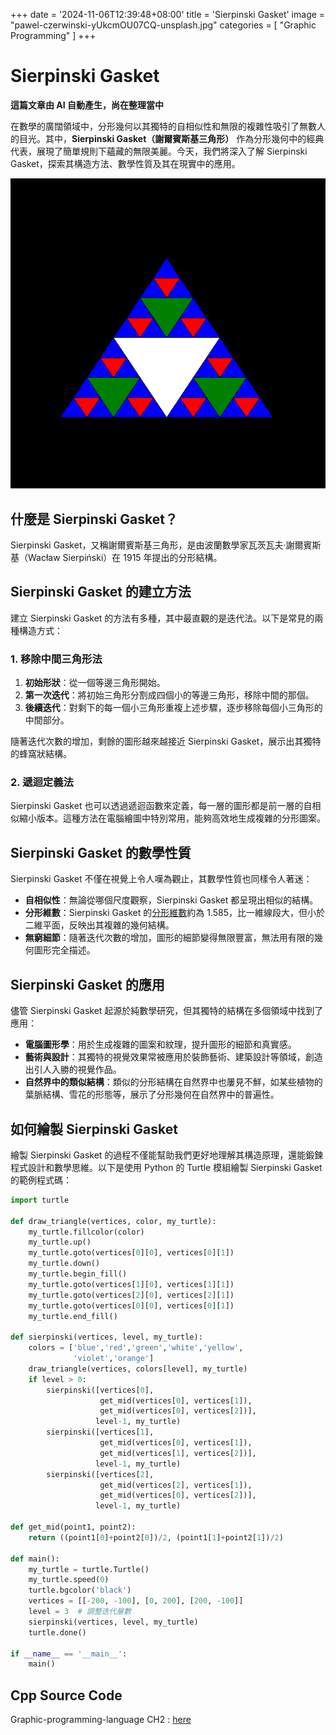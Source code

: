 +++
date = '2024-11-06T12:39:48+08:00'
title = 'Sierpinski Gasket'
image = "pawel-czerwinski-yUkcmOU07CQ-unsplash.jpg"
categories = [
    "Graphic Programming"
]
+++

# Sierpinski Gasket

**這篇文章由 AI 自動產生，尚在整理當中**

在數學的廣闊領域中，分形幾何以其獨特的自相似性和無限的複雜性吸引了無數人的目光。其中，**Sierpinski Gasket（謝爾賓斯基三角形）** 作為分形幾何中的經典代表，展現了簡單規則下蘊藏的無限美麗。今天，我們將深入了解 Sierpinski Gasket，探索其構造方法、數學性質及其在現實中的應用。

![Sierpinski Gasket Triangle](Sierpinski_Gasket.png)

## 什麼是 Sierpinski Gasket？

Sierpinski Gasket，又稱謝爾賓斯基三角形，是由波蘭數學家瓦茨瓦夫·謝爾賓斯基（Wacław Sierpiński）在 1915 年提出的分形結構。

## Sierpinski Gasket 的建立方法

建立 Sierpinski Gasket 的方法有多種，其中最直觀的是迭代法。以下是常見的兩種構造方式：

### 1. 移除中間三角形法

1. **初始形狀**：從一個等邊三角形開始。
2. **第一次迭代**：將初始三角形分割成四個小的等邊三角形，移除中間的那個。
3. **後續迭代**：對剩下的每一個小三角形重複上述步驟，逐步移除每個小三角形的中間部分。

隨著迭代次數的增加，剩餘的圖形越來越接近 Sierpinski Gasket，展示出其獨特的蜂窩狀結構。

### 2. 遞迴定義法

Sierpinski Gasket 也可以透過遞迴函數來定義，每一層的圖形都是前一層的自相似縮小版本。這種方法在電腦繪圖中特別常用，能夠高效地生成複雜的分形圖案。

## Sierpinski Gasket 的數學性質

Sierpinski Gasket 不僅在視覺上令人嘆為觀止，其數學性質也同樣令人著迷：

- **自相似性**：無論從哪個尺度觀察，Sierpinski Gasket 都呈現出相似的結構。
- **分形維數**：Sierpinski Gasket 的[分形維數](https://en.wikipedia.org/wiki/Fractal_dimension)約為 1.585，比一維線段大，但小於二維平面，反映出其複雜的幾何結構。
- **無窮細節**：隨著迭代次數的增加，圖形的細節變得無限豐富，無法用有限的幾何圖形完全描述。

## Sierpinski Gasket 的應用

儘管 Sierpinski Gasket 起源於純數學研究，但其獨特的結構在多個領域中找到了應用：

- **電腦圖形學**：用於生成複雜的圖案和紋理，提升圖形的細節和真實感。
- **藝術與設計**：其獨特的視覺效果常被應用於裝飾藝術、建築設計等領域，創造出引人入勝的視覺作品。
- **自然界中的類似結構**：類似的分形結構在自然界中也屢見不鮮，如某些植物的葉脈結構、雪花的形態等，展示了分形幾何在自然界中的普遍性。

## 如何繪製 Sierpinski Gasket

繪製 Sierpinski Gasket 的過程不僅能幫助我們更好地理解其構造原理，還能鍛鍊程式設計和數學思維。以下是使用 Python 的 Turtle 模組繪製 Sierpinski Gasket 的範例程式碼：

```python
import turtle

def draw_triangle(vertices, color, my_turtle):
    my_turtle.fillcolor(color)
    my_turtle.up()
    my_turtle.goto(vertices[0][0], vertices[0][1])
    my_turtle.down()
    my_turtle.begin_fill()
    my_turtle.goto(vertices[1][0], vertices[1][1])
    my_turtle.goto(vertices[2][0], vertices[2][1])
    my_turtle.goto(vertices[0][0], vertices[0][1])
    my_turtle.end_fill()

def sierpinski(vertices, level, my_turtle):
    colors = ['blue','red','green','white','yellow',
              'violet','orange']
    draw_triangle(vertices, colors[level], my_turtle)
    if level > 0:
        sierpinski([vertices[0],
                    get_mid(vertices[0], vertices[1]),
                    get_mid(vertices[0], vertices[2])],
                   level-1, my_turtle)
        sierpinski([vertices[1],
                    get_mid(vertices[0], vertices[1]),
                    get_mid(vertices[1], vertices[2])],
                   level-1, my_turtle)
        sierpinski([vertices[2],
                    get_mid(vertices[2], vertices[1]),
                    get_mid(vertices[0], vertices[2])],
                   level-1, my_turtle)

def get_mid(point1, point2):
    return ((point1[0]+point2[0])/2, (point1[1]+point2[1])/2)

def main():
    my_turtle = turtle.Turtle()
    my_turtle.speed(0)
    turtle.bgcolor('black')
    vertices = [[-200, -100], [0, 200], [200, -100]]
    level = 3  # 調整迭代層數
    sierpinski(vertices, level, my_turtle)
    turtle.done()

if __name__ == '__main__':
    main()
```

## Cpp Source Code

Graphic-programming-language CH2 : [here](https://github.com/davidchen0970/Graphic-programming-language/blob/main/CH2/CH2_1%20Sierpinski%20Gasket.md)
